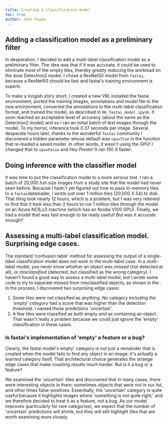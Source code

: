 ```yaml
---
title: Creating a classification model
toc: true
author: John Payne
---
```


## Adding a classification model as a preliminary filter
In desperation, I decided to add a multi-label classification model as a preliminary filter. The idea was that if it was accurate, it could be used to eliminate most of the empty tiles, thereby greatly reducing the workload on the slow Detectron2 model.  I chose a ResNet50 model from `fastai`, because a ResNet50 should be fast and fastai's training environment is superb.  

To make a longish story short, I created a new VM, installed the fastai environment, ported the training images, annotations and model file to the new environment, converted the annotations to the multi-label classification format, and trained the model, as described in `06_fastai_model.ipynb`.  It soon reached an acceptable level of accuracy (about the same as the Detectron2 model) and so I ran an initial batch of test images through the model.  To my horror, inference took 0.37 seconds per image.  Several desperate hours later, thanks to the wonderful `fastai` community I discovered a hidden parameter whose default was  `cpu=True` in the function that re-loaded a saved model.  In other words, it wasn't using the GPU!  I changed that to `cpu=False` and *Hey Presto!* It ran 150 X faster.  

## Doing inference with the classifier model
It was time to put the classification model to a more serious test.  I ran a batch of 20,000 full-size images from a study site that the model had never seen before.  Because I hadn't yet figured out how to pass in-memory tiles to a `fastai`dataloader, I wrote just over 1 million tiles (20,000 X 54) to disk.  That tiling took nearly 12 hours, which is a problem, but I was very relieved to find that it took less than 2 hours to run 1 million tiles through the model on an Azure NC6_v3 machine (which has an Nvidia V100 GPU).  Finally, we had a model that was fast enough to be really useful!  But was it accurate enough?  

## Assessing a multi-label classification model.  Surprising edge cases.
The standard 'confusion table' method for assessing the output of a single-label classification model does not work in the multi-label case.  In a multi-label model, you never know whether an object was _missed_ (not detected at all), or _misclassified_ (detected, but classified as the wrong category).  I haven't found a good way to assess a multi-label model, but I wrote some code to try to separate missed from misclassified objects, as shown in the .  In the process, I discovered two surprising edge cases:
1) Some tiles were not classified as anything.  No category _including the 'empty' category_ had a score that was higher than the detection threshold.  I named these predictions 'uncertain'.
2) A few tiles were classified as both empty _and_ as containing an object.  That wasn't really a problem because we could just ignore the 'empty' classification in these cases.

### Is fastai's implementation of 'empty' a feature or a bug?
Clearly, the fastai model's empty' category is not just a remainder that is created when the model fails to find any object in an image; it's actually a _learned_ category itself.  That architectural choice generates the strange edge cases that make counting results much harder.  But is it a bug or a feature?  

We examined the 'uncertain' tiles and discovered that in many cases, there were interesting objects in them; sometimes objects that were not in our list, and other times false-positives.  Essentially, the 'uncertain' category is quite useful because it highlights images where 'something is not quite right,' and we therefore decided to treat it as a feature, not a bug.  As our model improves (particularly for rare categories), we expect that the number of 'uncertain' predictions will shrink, but they will still highlight tiles that are worth examining more closely.
